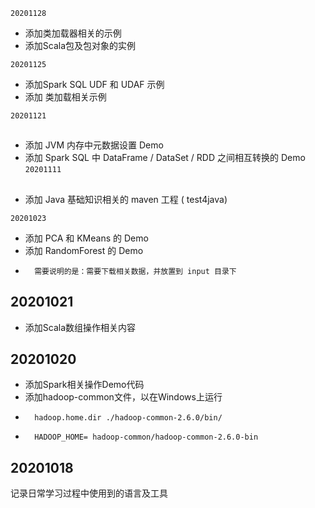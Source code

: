 

```20201128```
* 添加类加载器相关的示例
* 添加Scala包及包对象的实例

```20201125```
* 添加Spark SQL UDF 和 UDAF 示例
* 添加 类加载相关示例

```20201121```
##
- 添加 JVM 内存中元数据设置 Demo
- 添加 Spark SQL 中 DataFrame / DataSet / RDD 之间相互转换的 Demo
```20201111```
##
- 添加 Java 基础知识相关的 maven 工程 ( test4java) <br>

```20201023```
- 添加 PCA 和 KMeans 的 Demo
- 添加 RandomForest 的 Demo
-       需要说明的是：需要下载相关数据，并放置到 input 目录下 


## 20201021
- 添加Scala数组操作相关内容

## 20201020
- 添加Spark相关操作Demo代码
- 添加hadoop-common文件，以在Windows上运行
 -       hadoop.home.dir ./hadoop-common-2.6.0/bin/
 -       HADOOP_HOME= hadoop-common/hadoop-common-2.6.0-bin

## 20201018
记录日常学习过程中使用到的语言及工具
